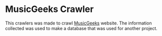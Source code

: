 # MusicGeeks Crawler

This crawlers was made to crawl [MusicGeeks](http://musicgeeks.co) website.  The information collected was used to make a database that was used for another project.
